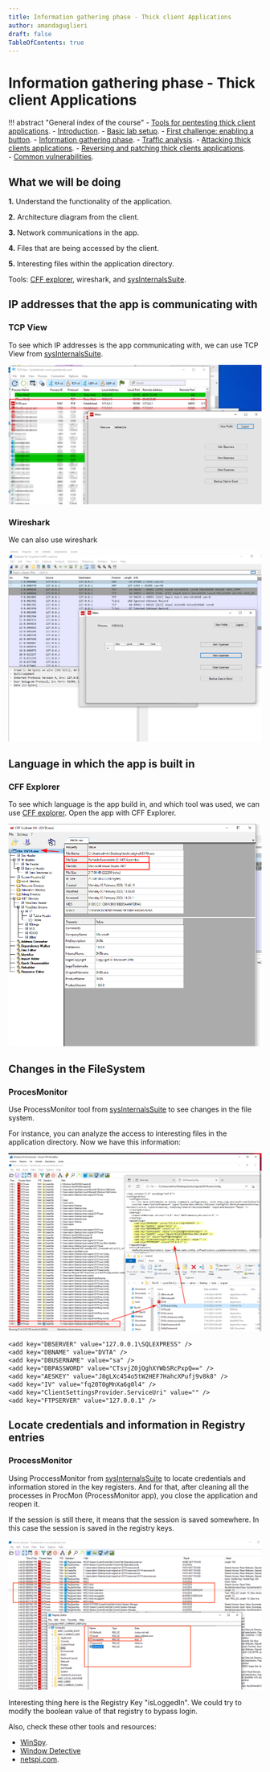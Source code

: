 ```yaml
---
title: Information gathering phase - Thick client Applications 
author: amandaguglieri
draft: false
TableOfContents: true
---
```


# Information gathering phase - Thick client Applications 

!!! abstract "General index of the course"
    - [Tools for pentesting thick client applications](tools-for-thick-apps.md).
    - [Introduction](tca-introduction.md).
    - [Basic lab setup](tca-basic-lab-setup.md).
    - [First challenge: enabling a button](tca-first-challenge.md).
    - [Information gathering phase](tca-information-gathering-phase.md).
    - [Traffic analysis](tca-traffic-analysis.md).
    - [Attacking thick clients applications](tca-attacking-thick-clients-applications.md).
    - [Reversing and patching thick clients applications](tca-reversing-and-patching.md).    
    - [Common vulnerabilities](tca-common-vulnerabilities.md).


## What we will be doing

**1.** Understand the functionality of the application.

**2.** Architecture diagram from the client.

**3.** Network communications in the app.

**4.** Files that are being accessed by the client.

**5.** Interesting files within the application directory.

Tools:  [CFF explorer](../cff-explorer.md), wireshark, and [sysInternalsSuite](../sys-internals-suite.md).

## IP addresses that the app is communicating with

### TCP View

To see which IP addresses is the app communicating with, we can use TCP View from [sysInternalsSuite](../sys-internals-suite.md).

![graphic](../img/tca-26.png)

### Wireshark 

We can also use wireshark

![graphic](../img/tca-27.png)

## Language in which the app is built in

### CFF Explorer

To see which  language is the app build in, and which tool was used, we can use  [CFF explorer](../cff-explorer.md). Open the app with CFF  Explorer.

![graphic](../img/tca-28.png)

## Changes in the FileSystem

### ProcesMonitor

Use ProcessMonitor tool from [sysInternalsSuite](../sys-internals-suite.md) to see changes in the file system.

For instance, you can analyze the access to interesting files in the application directory. Now we have this information:

![graphic](../img/tca-29.png)

```
<add key="DBSERVER" value="127.0.0.1\SQLEXPRESS" />
<add key="DBNAME" value="DVTA" />
<add key="DBUSERNAME" value="sa" />
<add key="DBPASSWORD" value="CTsvjZ0jQghXYWbSRcPxpQ==" />
<add key="AESKEY" value="J8gLXc454o5tW2HEF7HahcXPufj9v8k8" />
<add key="IV" value="fq20T0gMnXa6g0l4" />
<add key="ClientSettingsProvider.ServiceUri" value="" />
<add key="FTPSERVER" value="127.0.0.1" />
```
## Locate credentials and information in Registry entries

### ProcessMonitor

Using ProccessMonitor from [sysInternalsSuite](../sys-internals-suite.md) to locate credentials and information stored in the key registers. And for that, after cleaning all the processes in ProcMon (ProcessMonitor app), you close the application and reopen it. 

If the session is still there, it means that the session is saved somewhere. In this case the session is saved in the registry keys.

![graphic](../img/tca-30.png)

Interesting thing here is the Registry Key "isLoggedIn". We could try to modify the boolean value of that registry to bypass login.

Also, check these other tools and resources:

- [WinSpy](../winspy.md).
- [Window Detective](https://windowdetective.sourceforge.net/index.html)
- [netspi.com](https://www.netspi.com/blog/technical/thick-application-penetration-testing/introduction-to-hacking-thick-clients-part-2-the-network/?_gl=1*2wn9s0*_ga*MTQ0NjMzNTMxNi4xNjc1Mjc0ODU3*_ga_BVEZXBBWG7*MTY3NTI3NzMyMS4yLjAuMTY3NTI3NzMzOS40Mi4wLjA).
